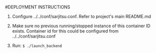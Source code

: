 #DEPLOYMENT INSTRUCTIONS

1. Configure ../../conf/sarjitsu.conf. Refer to project's main README.md

2. Make sure no previous running/stopped instance of this container ID exists. 
   Container id for this could be configured from ../../conf/sarjitsu.conf

3. Run: `$ ./launch_backend`



